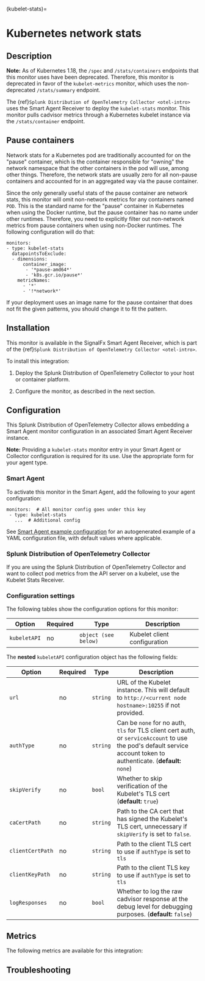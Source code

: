 (kubelet-stats)=

# Kubernetes network stats

<meta name="description" content="Documentation on the kubelet-stats monitor">

## Description

**Note:** As of Kubernetes 1.18, the ``/spec`` and ``/stats/containers`` endpoints that this monitor uses have been deprecated. Therefore, this monitor is deprecated in favor of the ``kubelet-metrics`` monitor, which uses the non-deprecated ``/stats/summary`` endpoint.

The {ref}`Splunk Distribution of OpenTelemetry Collector <otel-intro>` uses the Smart Agent Receiver to deploy the ``kubelet-stats`` monitor. This monitor pulls cadvisor metrics through a Kubernetes kubelet instance via the ``/stats/container`` endpoint.

## Pause containers

Network stats for a Kubernetes pod are traditionally accounted for on the "pause" container, which is the container responsible for "owning" the network
namespace that the other containers in the pod will use, among other things. Therefore, the network stats are usually zero for all non-pause containers and
accounted for in an aggregated way via the pause container.

Since the only generally useful stats of the pause container are network stats, this monitor will omit non-network metrics for any containers named ``POD``. This
is the standard name for the "pause" container in Kubernetes when using the Docker runtime, but the pause container has no name under other runtimes. Therefore,
you need to explicitly filter out non-network metrics from pause containers when using non-Docker runtimes. The following configuration will do that:

```
monitors:
- type: kubelet-stats
  datapointsToExclude:
  - dimensions:
      container_image:
       - '*pause-amd64*'
       - 'k8s.gcr.io/pause*'
    metricNames:
      - '*'
      - '!*network*'
```

If your deployment uses an image name for the pause container that does not fit the given patterns, you should change it to fit the pattern.


##  Installation

This monitor is available in the SignalFx Smart Agent Receiver, which is part of the {ref}`Splunk Distribution of OpenTelemetry Collector <otel-intro>`.

To install this integration:

1. Deploy the Splunk Distribution of OpenTelemetry Collector to your host or container platform.

2. Configure the monitor, as described in the next section.


## Configuration

This Splunk Distribution of OpenTelemetry Collector allows embedding a Smart Agent monitor configuration in an associated Smart Agent Receiver instance.

**Note:** Providing a `kubelet-stats` monitor entry in your Smart Agent or Collector configuration is required for its use. Use the appropriate form for your agent type.

### Smart Agent

To activate this monitor in the Smart Agent, add the following to your agent configuration:

```
monitors:  # All monitor config goes under this key
 - type: kubelet-stats
   ...  # Additional config
```

See <a href="https://docs.splunk.com/Observability/gdi/smart-agent/smart-agent-resources.html#configure-the-smart-agent" target="_blank">Smart Agent example configuration</a> for an autogenerated example of a YAML configuration file, with default values where applicable.

### Splunk Distribution of OpenTelemetry Collector

If you are using the Splunk Distribution of OpenTelemetry Collector and want to collect pod metrics from the API server on a kubelet, use the Kubelet Stats Receiver.

### Configuration settings

The following tables show the configuration options for this monitor:

| Option | Required | Type | Description |
| --- | --- | --- | --- |
| `kubeletAPI` | no | `object (see below)` | Kubelet client configuration |


The **nested** `kubeletAPI` configuration object has the following fields:

| Option | Required | Type | Description |
| --- | --- | --- | --- |
| `url` | no | `string` | URL of the Kubelet instance.  This will default to `http://<current node hostname>:10255` if not provided. |
| `authType` | no | `string` | Can be `none` for no auth, `tls` for TLS client cert auth, or `serviceAccount` to use the pod's default service account token to authenticate. (**default:** `none`) |
| `skipVerify` | no | `bool` | Whether to skip verification of the Kubelet's TLS cert (**default:** `true`) |
| `caCertPath` | no | `string` | Path to the CA cert that has signed the Kubelet's TLS cert, unnecessary if `skipVerify` is set to `false`. |
| `clientCertPath` | no | `string` | Path to the client TLS cert to use if `authType` is set to `tls` |
| `clientKeyPath` | no | `string` | Path to the client TLS key to use if `authType` is set to `tls` |
| `logResponses` | no | `bool` | Whether to log the raw cadvisor response at the debug level for debugging purposes. (**default:** `false`) |


## Metrics

The following metrics are available for this integration:

<div class="metrics-yaml" url="https://raw.githubusercontent.com/signalfx/signalfx-agent/main/pkg/monitors/kubernetes/kubeletmetrics/metadata.yaml"></div>

## Troubleshooting

```{include} /_includes/troubleshooting.md
```

